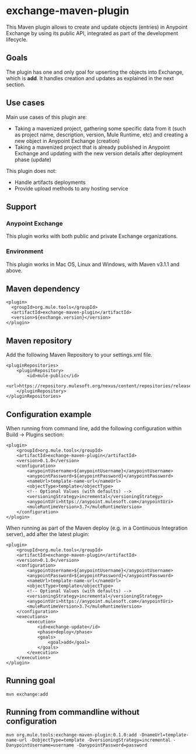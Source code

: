 # exchange-maven-plugin

This Maven plugin allows to create and update objects (entries) in Anypoint Exchange by using its public API, 
integrated as part of the development lifecycle.

## Goals
The plugin has one and only goal for upserting the objects into Exchange, which is **add**. It handles creation and 
updates as explained in the next section.

## Use cases
Main use cases of this plugin are:

+ Taking a mavenized project, gathering some specific data from it (such as project name, description, version, 
Mule Runtime, etc) and creating a new object in Anypoint Exchange (creation)
+ Taking a mavenized project that is already published in Anypoint Exchange and updating with the new version details 
after deployment phase (update)

This plugin does not:

+ Handle artifacts deployments
+ Provide upload methods to any hosting service

## Support

### Anypoint Exchange

This plugin works with both public and private Exchange organizations.

### Environment

This plugin works in Mac OS, Linux and Windows, with Maven v3.1.1 and above.

## Maven dependency

```
<plugin>
  <groupId>org.mule.tools</groupId>
  <artifactId>exchange-maven-plugin</artifactId>
  <version>${exchange.version}</version>
</plugin>
```

## Maven repository

Add the following Maven Repository to your settings.xml file.     

```
<pluginRepositories>
    <pluginRepository>
        <id>mule-public</id>
        <url>https://repository.mulesoft.org/nexus/content/repositories/releases</url>
    </pluginRepository>
</pluginRepositories>
```

## Configuration example

When running from command line, add the following configuration within Build -> Plugins section:

```
<plugin>
    <groupId>org.mule.tools</groupId>
    <artifactId>exchange-maven-plugin</artifactId>
    <version>0.1.0</version>
    <configuration>
        <anypointUsername>${anypointUsername}</anypointUsername>
        <anypointPassword>${anypointPassword}</anypointPassword>
        <nameUrl>template-name-url</nameUrl>
        <objectType>template</objectType>
        <!-- Optional Values (with defaults) -->
        <versioningStrategy>incremental</versioningStrategy>
        <anypointUri>https://anypoint.mulesoft.com</anypointUri>
        <muleRuntimeVersion>3.7</muleRuntimeVersion>
    </configuration>
</plugin>
```

When running as part of the Maven deploy (e.g. in a Continuous Integration server), add after the latest plugin:

```
<plugin>
    <groupId>org.mule.tools</groupId>
    <artifactId>exchange-maven-plugin</artifactId>
    <version>0.1.0</version>
    <configuration>
        <anypointUsername>${anypointUsername}</anypointUsername>
        <anypointPassword>${anypointPassword}</anypointPassword>
        <nameUrl>template-name-url</nameUrl>
        <objectType>template</objectType>
        <!-- Optional Values (with defaults) -->
        <versioningStrategy>incremental</versioningStrategy>
        <anypointUri>https://anypoint.mulesoft.com</anypointUri>
        <muleRuntimeVersion>3.7</muleRuntimeVersion>
    </configuration>
    <executions>
        <execution>
            <id>exchange-update</id>
            <phase>deploy</phase>
            <goals>
                <goal>add</goal>
            </goals>
        </execution>
    </executions>    
</plugin>
```

## Running goal

```
mvn exchange:add
```

## Running from commandline without configuration

```
mvn org.mule.tools:exchange-maven-plugin:0.1.0:add -DnameUrl=template-name-url -DobjectType=template -DversioningStrategy=incremental -DanypointUsername=username -DanypointPassword=password
```